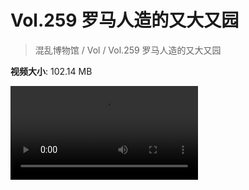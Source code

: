 # Vol.259 罗马人造的又大又园

> 混乱博物馆 / Vol / Vol.259 罗马人造的又大又园

**视频大小**: 102.14 MB

<div class="video"><video src="https://file.hsyhx.top/video/259.mp4" controls preload>🤔 您的浏览器不支持 video 标签</video></div>